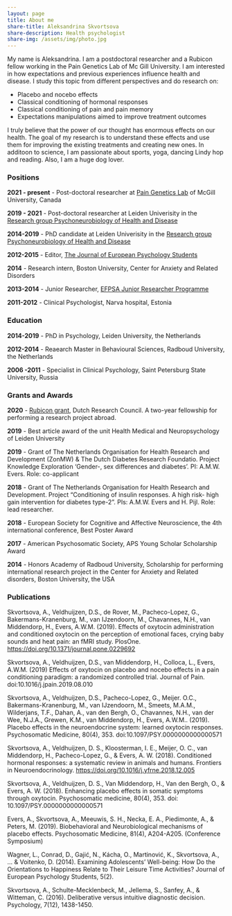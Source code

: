 ```yaml
---
layout: page
title: About me
share-title: Aleksandrina Skvortsova
share-description: Health psychologist 
share-img: /assets/img/photo.jpg
---
```


My name is Aleksandrina. I am a postdoctoral researcher and a Rubicon fellow working in the Pain Genetics Lab of Mc Gill University.
I am interested in how expectations and previous experiences influence health and disease. I study this topic from different perspectives and do research on:
- Placebo and nocebo effects
- Classical conditioning of hormonal responses
- Classical conditioning of pain and pain memory
- Expectations manipulations aimed to improve treatment outcomes

I truly believe that the power of our thought has enormous effects on our health. The goal of my research is to understand these effects and use them for improving the existing treatments and creating new ones. 
In additoon to science, I am passionate about sports, yoga, dancing Lindy hop and reading. Also, I am a huge dog lover.

### Positions
**2021 - present** - Post-doctoral researcher at [Pain Genetics Lab](http://www.psych.mcgill.ca/pain-apps) of McGill University, Canada

**2019 - 2021** - Post-doctoral researcher at Leiden Univerisity in the [Research group Psychoneurobiology of Health and Disease](https://andreaevers.nl)

**2014-2019** - PhD candidate at Leiden Univerisity in the [Research group Psychoneurobiology of Health and Disease](https://andreaevers.nl)

**2012-2015** - Editor, [The Journal of European Psychology Students](https://jeps.efpsa.org/)

**2014** - 	Research intern, Boston University, Center for Anxiety and Related Disorders 

**2013-2014** - Junior Researcher, [EFPSA Junior Researcher Programme](https://www.efpsa.org/) 

**2011-2012** - Clinical Psychologist, Narva hospital, Estonia

### Education

**2014-2019** - PhD in Psychology, Leiden University, the Netherlands

**2012-2014** - Reaearch Master in Behavioural Sciences, Radboud University, the Netherlands

**2006 -2011** - Specialist in Clinical Psychology, Saint Petersburg State University, Russia

### Grants and Awards

**2020** - [Rubicon grant](https://www.nwo.nl/en/calls/rubicon-enw-2020-2-enw), Dutch Research Council. A two-year fellowship for performing a research project abroad.

**2019** - Best article award of the unit Health Medical and Neuropsychology of Leiden University

**2019** - Grant of The Netherlands Organisation for Health Research and Development (ZonMW) & The Dutch Diabetes Research Foundatio. Project Knowledge Exploration ‘Gender-, sex differences and diabetes’. PI: A.M.W. Evers. Role: co-applicant

**2018** -	Grant of The Netherlands Organisation for Health Research and Development. Project “Conditioning of insulin responses. A high risk- high gain intervention for diabetes type-2”. PIs: A.M.W. Evers and H. Pijl. Role: lead researcher.  

**2018**	- European Society for Cognitive and Affective Neuroscience, the 4th international conference, Best Poster Award

**2017** - American Psychosomatic Society, APS Young Scholar Scholarship Award

**2014** -		Honors Academy of Radboud University, Scholarship for performing international research project in the Center for Anxiety and Related disorders, Boston University, the USA

### Publications

Skvortsova, A., Veldhuijzen, D.S., de Rover, M., Pacheco-Lopez, G., Bakermans-Kranenburg, M., van IJzendoorn, M.,  Chavannes, N.H., van Middendorp, H., Evers, A.W.M. (2019). Effects of oxytocin administration and conditioned oxytocin on the perception of emotional faces, crying baby sounds and heat pain: an fMRI study. PlosOne. https://doi.org/10.1371/journal.pone.0229692

Skvortsova, A., Veldhuijzen, D.S., van Middendorp, H., Colloca, L., Evers, A.W.M. (2019) Effects of oxytocin on placebo and nocebo effects in a pain conditioning paradigm: a randomized controlled trial. Journal of Pain. doi:10.1016/j.jpain.2019.08.010

Skvortsova, A., Veldhuijzen, D.S., Pacheco-Lopez, G., Meijer. O.C., Bakermans-Kranenburg, M., van IJzendoorn, M., Smeets, M.A.M., Wilderjans, T.F., Dahan, A., van den Bergh, O.,  Chavannes, N.H., van der Wee, N.J.A., Grewen, K.M., van Middendorp, H., Evers, A.W.M.. (2019). Placebo effects in the neuroendocrine system: learned oxytocin responses. Psychosomatic Medicine, 80(4), 353. doi:10.1097/PSY.0000000000000571 

Skvortsova, A., Veldhuijzen, D. S., Kloosterman, I. E., Meijer, O. C., van Middendorp, H., Pacheco-Lopez, G., & Evers, A. W. (2018). Conditioned hormonal responses: a systematic review in animals and humans. Frontiers in Neuroendocrinology. https://doi.org/10.1016/j.yfrne.2018.12.005

Skvortsova, A., Veldhuijzen, D. S., Van Middendorp, H., Van den Bergh, O., & Evers, A. W. (2018). Enhancing placebo effects in somatic symptoms through oxytocin. Psychosomatic medicine, 80(4), 353. doi: 10.1097/PSY.0000000000000571

Evers, A., Skvortsova, A., Meeuwis, S. H., Necka, E. A., Piedimonte, A., & Peters, M. (2019). Biobehavioral and Neurobiological mechanisms of placebo effects. Psychosomatic Medicine, 81(4), A204-A205. (Conference Symposium)

Wagner, L., Conrad, D., Gajić, N., Kácha, O., Martinović, K., Skvortsova, A., ... & Voitenko, D. (2014). Examining Adolescents’ Well-being: How Do the Orientations to Happiness Relate to Their Leisure Time Activities? Journal of European Psychology Students, 5(2). 

Skvortsova, A., Schulte-Mecklenbeck, M., Jellema, S., Sanfey, A., & Witteman, C. (2016). Deliberative versus intuitive diagnostic decision. Psychology, 7(12), 1438-1450.



